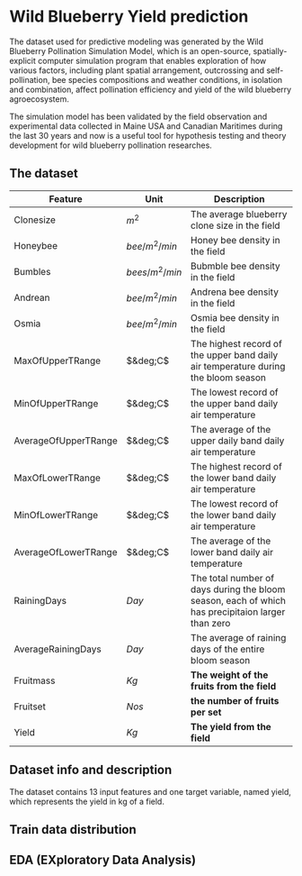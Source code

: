 # Wild Blueberry Yield prediction

The dataset used for predictive modeling was generated by the Wild Blueberry Pollination Simulation Model, which is an open-source, spatially-explicit computer simulation program that enables exploration of how various factors, including plant spatial arrangement, outcrossing and self-pollination, bee species compositions and weather conditions, in isolation and combination, affect pollination efficiency and yield of the wild blueberry agroecosystem. 

The simulation model has been validated by the field observation and experimental data collected in Maine USA and Canadian Maritimes during the last 30 years and now is a useful tool for hypothesis testing and theory development for wild blueberry pollination researches.


## The dataset


| Feature   | Unit   | Description | 
|---------- |------- |-------------|
|Clonesize  | $m^2$    | The average blueberry clone size in the field |
| Honeybee  | $bee/m^2/min$| Honey bee density in the field|
| Bumbles   | $bees/m^2/min$ | Bubmble bee density in the field|
| Andrean   | $bee/m^2/min$ | Andrena bee density in the field|
| Osmia     | $bee/m^2/min$ | Osmia bee density in the field |
| MaxOfUpperTRange | $&deg;C$ | The highest record of the upper band daily air temperature during the bloom season |
| MinOfUpperTRange| $&deg;C$ | The lowest record of the upper band daily air temperature | 
| AverageOfUpperTRange| $&deg;C$| The average of the upper daily band daily air temperature | 
| MaxOfLowerTRange | $&deg;C$ | The highest record of the lower band daily air temperature | 
| MinOfLowerTRange | $&deg;C$ | The lowest record of the lower band daily air temperature|
| AverageOfLowerTRange | $&deg;C$ | The average of the lower band daily air temperature |
| RainingDays | $Day$ | The total number of days during the bloom season, each of which has precipitaion larger than zero|
| AverageRainingDays | $Day$ | The average of raining days of the entire bloom season|
| Fruitmass| $Kg$ | **The weight of the fruits from the field** |
| Fruitset| $Nos$ | **the number of fruits per set**| 
| Yield | $Kg$ | **The yield from the field** | 


## Dataset info and description
The dataset contains 13 input features and one target variable, named yield, which represents the yield in kg of a field.


## Train data distribution

## EDA (EXploratory Data Analysis)
